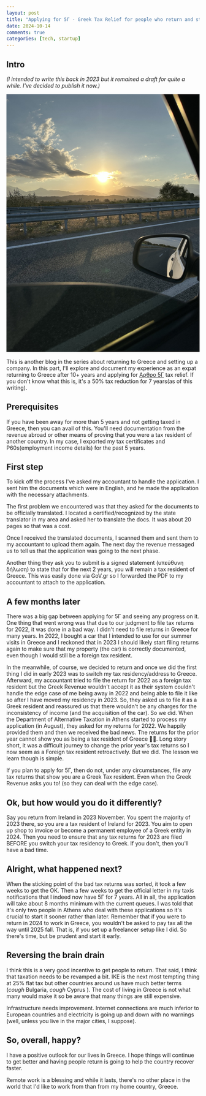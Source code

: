 ```yaml
---
layout: post
title: "Applying for 5Γ - Greek Tax Relief for people who return and stay in Greece"
date: 2024-10-14
comments: true
categories: [tech, startup]
---
```


## Intro

_(I intended to write this back in 2023 but it remained a draft for quite a while. I've decided to publish it now.)_

![Πιέρια Όρη](/images/posts/driving-mountains.JPEG)

This is another blog in the series about returning to Greece and setting up a company. In this part, I'll explore and document my experience as an expat returning to Greece after 10+ years and applying for [Αρθρο 5Γ](https://taxblock.gr/forologikos-odigos/diadikasia-kai-proypotheseis-ypagogis-stis-diataxeis-toy-arthrou-5g/) tax relief. If you don't know what this is, it's a 50% tax reduction for 7 years(as of this writing).

## Prerequisites
If you have been away for more than 5 years and not getting taxed in Greece, then you can avail of this. You'll need documentation from the revenue abroad or other means of proving that you were a tax resident of another country. In my case, I exported my tax certificates and P60s(employment income details) for the past 5 years.

## First step
To kick off the process I've asked my accountant to handle the application. I sent him the documents which were in English, and he made the application with the necessary attachments.

The first problem we encountered was that they asked for the documents to be officially translated. I located a certified/recognized by the state translator in my area and asked her to translate the docs. It was about 20 pages so that was a cost.

Once I received the translated documents, I scanned them and sent them to my accountant to upload them again. The next day the revenue messaged us to tell us that the application was going to the next phase.

Another thing they ask you to submit is a signed statement (υπεύθυνη δήλωση) to state that for the next 2 years, you will remain a tax resident of Greece. This was easily done via GoV.gr so I forwarded the PDF to my accountant to attach to the application.

## A few months later
There was a big gap between applying for 5Γ and seeing any progress on it. One thing that went wrong was that due to our judgment to file tax returns for 2022, it was done in a bad way. I didn't need to file returns in Greece for many years. In 2022, I bought a car that I intended to use for our summer visits in Greece and I reckoned that in 2023 I should likely start filing returns again to make sure that my property (the car) is correctly documented, even though I would still be a foreign tax resident.

In the meanwhile, of course, we decided to return and once we did the first thing I did in early 2023 was to switch my tax residency/address to Greece. Afterward, my accountant tried to file the return for 2022 as a foreign tax resident but the Greek Revenue wouldn't accept it as their system couldn't handle the edge case of me being away in 2022 and being able to file it like so after I have moved my residency in 2023. So, they asked us to file it as a Greek resident and reassured us that there wouldn't be any charges for the inconsistency of income (and the acquisition of the car). So we did. When the Department of Alternative Taxation in Athens started to process my application (in August), they asked for my returns for 2022. We happily provided them and then we received the bad news. The returns for the prior year cannot show you as being a tax resident of Greece 🤦‍♂️. Long story short, it was a difficult journey to change the prior year's tax returns so I now seem as a Foreign tax resident retroactively. But we did. The lesson we learn though is simple.

If you plan to apply for 5Γ, then do not, under any circumstances, file any tax returns that show you are a Greek Tax resident. Even when the Greek Revenue asks you to! (so they can deal with the edge case).

## Ok, but how would you do it differently?
Say you return from Ireland in 2023 November. You spent the majority of 2023 there, so you are a tax resident of Ireland for 2023. You aim to open up shop to invoice or become a permanent employee of a Greek entity in 2024. Then you need to ensure that any tax returns for 2023 are filed BEFORE you switch your tax residency to Greek. If you don't, then you'll have a bad time.

## Alright, what happened next?
When the sticking point of the bad tax returns was sorted, it took a few weeks to get the OK. Then a few weeks to get the official letter in my taxis notifications that I indeed now have 5Γ for 7 years. All in all, the application will take about 8 months minimum with the current queues. I was told that it's only two people in Athens who deal with these applications so it's crucial to start it sooner rather than later. Remember that if you were to return in 2024 to work in Greece, you wouldn't be asked to pay tax all the way until 2025 fall. That is, if you set up a freelancer setup like I did. So there's time, but be prudent and start it early.

## Reversing the brain drain
I think this is a very good incentive to get people to return. That said, I think that taxation needs to be revamped a bit. IKE is the next most tempting thing at 25% flat tax but other countries around us have much better terms (*cough* Bulgaria, *cough* Cyprus ). The cost of living in Greece is not what many would make it so be aware that many things are still expensive.

Infrastructure needs improvement. Internet connections are much inferior to European countries and electricity is going up and down with no warnings (well, unless you live in the major cities, I suppose).

## So, overall, happy?
I have a positive outlook for our lives in Greece. I hope things will continue to get better and having people return is going to help the country recover faster.

Remote work is a blessing and while it lasts, there's no other place in the world that I'd like to work from than from my home country, Greece.


